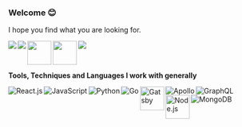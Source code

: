 ### Welcome 😊
I hope you find what you are looking for.

<a href="https://www.instagram.com/md_faizan7/"> <img align="left" src="https://img.icons8.com/fluent/48/000000/instagram-new.png"/> </a>
<a href="https://t.me/mdfaizan7"><img align="left" src="https://img.icons8.com/fluent/48/000000/telegram-app.png"/></a>
<a href="https://www.reddit.com/user/faizu07"><img align="left" src="https://www.redditinc.com/assets/images/site/reddit-logo.png" width="48" /></a>
<a href="https://www.linkedin.com/in/mohammad-faizan-azim-8a84b1142/"><img align="left" src="https://1000logos.net/wp-content/uploads/2017/03/LinkedIn-Logo.png" width="48" /></a>
<a href="https://angel.co/u/mdfaizan7"><img src="https://img.icons8.com/nolan/48/angelist.png"/></a>

<br />

**Tools, Techniques and Languages I work with generally**

<img align="left" alt="React.js" src="https://img.icons8.com/color/48/000000/react-native.png"/>
<img align="left" alt="JavaScript" src="https://img.icons8.com/color/48/000000/javascript.png"/>
<img align="left" alt="Python" src="https://img.icons8.com/color/48/000000/python.png"/>
<img align="left" alt="Go" src="https://img.icons8.com/color/48/000000/golang.png"/>
<img align="left" alt="Gatsby" src="https://i.imgur.com/SctOfpG.png" width=48/>
<img align="left" alt="Apollo" src="https://img.icons8.com/color/48/000000/apollo.png"/>
<img align="left" alt="GraphQL" src="https://img.icons8.com/color/48/000000/graphql.png"/>
<img align="left" alt="Node.js" src="https://i.imgur.com/F6b6rxe.png" width=48/>
<img align="left" alt="MongoDB" src="https://img.icons8.com/color/48/000000/mongodb.png"/>


<!--
**mdfaizan7/mdfaizan7** is a ✨ _special_ ✨ repository because its `README.md` (this file) appears on your GitHub profile.

Here are some ideas to get you started:

- 🔭 I’m currently working on ...
- 🌱 I’m currently learning ...
- 👯 I’m looking to collaborate on ...
- 🤔 I’m looking for help with ...
- 💬 Ask me about ...
- 📫 How to reach me: ...
- 😄 Pronouns: ...
- ⚡ Fun fact: ...
-->
